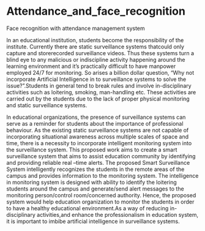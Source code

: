 # Attendance_and_face_recognition

Face recognition with attendance management system

In an educational institution, students become the responsibility of the institute. Currently there are static surveillance systems thatcould only capture and storerecorded surveillance videos.  Thus these systems turn a blind eye to any malicious or indiscipline activity happening around the learning environment and it’s practically difficult to have manpower employed 24/7 for monitoring. So arises a billion dollar question, “Why not incorporate Artificial Intelligence in to surveillance systems to solve the issue?”.Students in general tend to break rules and involve in-disciplinary activities such as loitering, smoking, man-handling etc. These activities are carried out by the students due to the lack of proper physical monitoring and static surveillance systems.

In educational organizations, the presence of surveillance systems can serve as a reminder for students about the importance of professional behaviour. As the existing static surveillance systems are not capable of incorporating situational awareness across multiple scales of space and time, there is a necessity to incorporate intelligent monitoring system into the surveillance system. This proposed work aims to create a smart surveillance system that aims to assist education community by identifying and providing reliable real –time alerts. 
The proposed Smart Surveillance System intelligently recognizes the students in the remote areas of the campus and provides information to the monitoring system. The intelligence in monitoring system is designed with ability to identify the loitering students around the campus and generate/send alert messages to the monitoring person/control room/concerned authority. Hence, the proposed system would help education organization to monitor the students in order to have a healthy educational environment.As a way of reducing in-disciplinary activities,and enhance the professionalism in education system, it is important to imbibe artificial intelligence in surveillance systems.
